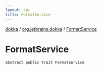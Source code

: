 ```yaml
---
layout: api
title: FormatService
---
```

[dokka](../index.html) / [org.jetbrains.dokka](index.html) / [FormatService](FormatService.html)


# FormatService


```
abstract public trait FormatService
```
